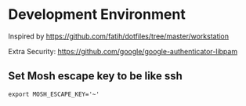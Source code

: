 # Development Environment

Inspired by https://github.com/fatih/dotfiles/tree/master/workstation

Extra Security: https://github.com/google/google-authenticator-libpam

## Set Mosh escape key to be like ssh
`export MOSH_ESCAPE_KEY='~'`
